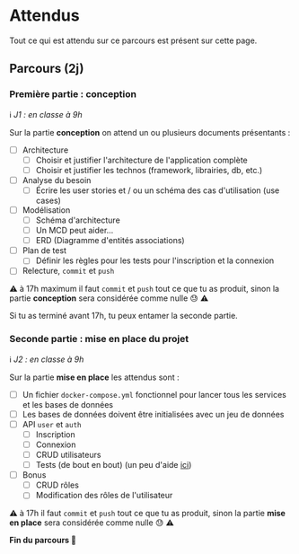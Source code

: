 # Attendus

Tout ce qui est attendu sur ce parcours est présent sur cette page.

## Parcours (2j)

### Première partie : conception

ℹ️ *J1 : en classe à 9h*

Sur la partie **conception** on attend un ou plusieurs documents présentants :

- [ ] Architecture
  - [ ] Choisir et justifier l'architecture de l'application complète
  - [ ] Choisir et justifier les technos (framework, librairies, db, etc.)
- [ ] Analyse du besoin
  - [ ] Écrire les user stories et / ou un schéma des cas d'utilisation (use cases)
- [ ] Modélisation
  - [ ] Schéma d'architecture
  - [ ] Un MCD peut aider...
  - [ ] ERD (Diagramme d'entités associations)
- [ ] Plan de test
  - [ ] Définir les règles pour les tests pour l'inscription et la connexion
- [ ] Relecture, `commit` et `push`

:warning: à 17h maximum il faut `commit` et `push`  tout ce que tu as produit, sinon la partie **conception** sera considérée comme nulle 😓 :warning:

Si tu as terminé avant 17h, tu peux entamer la seconde partie.

### Seconde partie : mise en place du projet

ℹ️ *J2 : en classe à 9h*

Sur la partie **mise en place** les attendus sont :

- [ ] Un fichier `docker-compose.yml` fonctionnel pour lancer tous les services et les bases de données
- [ ] Les bases de données doivent être initialisées avec un jeu de données
- [ ] API `user` et `auth`
  - [ ] Inscription
  - [ ] Connexion
  - [ ] CRUD utilisateurs
  - [ ] Tests (de bout en bout) (un peu d'aide [ici](aide/tests.md))
- [ ] Bonus
  - [ ] CRUD rôles
  - [ ] Modification des rôles de l'utilisateur

:warning: à 17h il faut `commit` et `push` tout ce que tu as produit, sinon la partie **mise en place** sera considérée comme nulle 😓 :warning:

**Fin du parcours :tada:**
